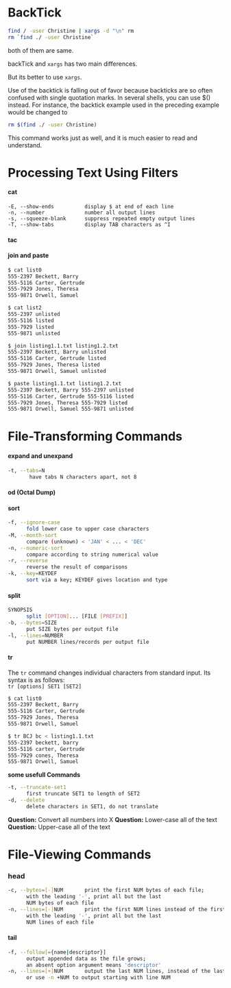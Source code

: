 # BackTick

```bash
find / -user Christine | xargs -d "\n" rm
rm `find ./ -user Christine`
```
both of them are same.

backTick and `xargs` has two main differences.

But its better to use `xargs`.

Use of the backtick is falling out of favor because backticks are so often
confused with single quotation marks. In several shells, you can use $()
instead. For instance, the backtick example used in the preceding example
would be changed to
```bash
rm $(find ./ -user Christine)
```
This command works just as well, and it is much easier to read and
understand.

# Processing Text Using Filters


#### cat
```
-E, --show-ends          display $ at end of each line
-n, --number             number all output lines
-s, --squeeze-blank      suppress repeated empty output lines
-T, --show-tabs          display TAB characters as ^I
```
#### tac

#### join and paste
```bash
$ cat list0
555-2397 Beckett, Barry
555-5116 Carter, Gertrude
555-7929 Jones, Theresa
555-9871 Orwell, Samuel

$ cat list2
555-2397 unlisted
555-5116 listed
555-7929 listed
555-9871 unlisted

$ join listing1.1.txt listing1.2.txt
555-2397 Beckett, Barry unlisted
555-5116 Carter, Gertrude listed
555-7929 Jones, Theresa listed
555-9871 Orwell, Samuel unlisted

$ paste listing1.1.txt listing1.2.txt
555-2397 Beckett, Barry 555-2397 unlisted
555-5116 Carter, Gertrude 555-5116 listed
555-7929 Jones, Theresa 555-7929 listed
555-9871 Orwell, Samuel 555-9871 unlisted
```
# File-Transforming Commands

#### expand and unexpand

```bash
-t, --tabs=N
       have tabs N characters apart, not 8
```

#### od (Octal Dump)

#### sort
```bash
-f, --ignore-case
      fold lower case to upper case characters
-M, --month-sort
      compare (unknown) < 'JAN' < ... < 'DEC'
-n, --numeric-sort
      compare according to string numerical value
-r, --reverse
      reverse the result of comparisons
-k, --key=KEYDEF
      sort via a key; KEYDEF gives location and type
```

#### split
```bash
SYNOPSIS
      split [OPTION]... [FILE [PREFIX]]
-b, --bytes=SIZE
      put SIZE bytes per output file
-l, --lines=NUMBER
      put NUMBER lines/records per output file
```
#### tr
The `tr` command changes individual characters from standard input. Its syntax is as follows:\
`tr [options] SET1 [SET2]`

```bash
$ cat list0
555-2397 Beckett, Barry
555-5116 Carter, Gertrude
555-7929 Jones, Theresa
555-9871 Orwell, Samuel

$ tr BCJ bc < listing1.1.txt
555-2397 beckett, barry
555-5116 carter, Gertrude
555-7929 cones, Theresa
555-9871 Orwell, Samuel
```

**some usefull Commands**
```bash
-t, --truncate-set1
      first truncate SET1 to length of SET2
-d, --delete
      delete characters in SET1, do not translate
```

**Question:** Convert all numbers into X
**Question:** Lower-case all of the text
**Question:** Upper-case all of the text


# File-Viewing Commands
### head
```bash
-c, --bytes=[-]NUM       print the first NUM bytes of each file;
      with the leading '-', print all but the last
      NUM bytes of each file
-n, --lines=[-]NUM       print the first NUM lines instead of the first 10;
      with the leading '-', print all but the last
      NUM lines of each file
```

#### tail
```bash
-f, --follow[={name|descriptor}]
      output appended data as the file grows;
      an absent option argument means 'descriptor'
-n, --lines=[+]NUM       output the last NUM lines, instead of the last 10;
      or use -n +NUM to output starting with line NUM

```
